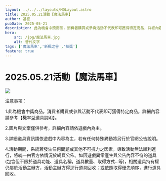 ```yaml
---
layout: ../../../layouts/MDLayout.astro
title: 2025.05.21活動【魔法馬車】
author: 基德
pubDate: 2025-05-21
description: 此為機會中獎商品，消費者購買或參與活動不代表即可獲得特定商品，詳細內容請參考【機率型道具說明】。
hero: 
    src: /jpg/魔法馬車.jpg
    alt: 替代文字
tags: ['魔法馬車','新楓之谷','抽獎']
feature: true
---
```

# 2025.05.21活動【魔法馬車】

![](/jpg/魔法馬車.jpg)

注意事項：

1.此為機會中獎商品，消費者購買或參與活動不代表即可獲得特定商品，詳細內容請參考【機率型道具說明】。

2.圖片與文案僅供參考，詳細內容請依遊戲內為主。

3.詳細道具資訊請依遊戲中內容為主，若有任何特殊異動將另行於官網公告說明。

4.活動期間，系統若發生任何問題或其他不可抗力之因素，導致活動無法順利進行，將統一由官方依情況於網頁公佈。如因遊戲異常產生與公告內容不符的道具(包含但不限於道具功能、道具名稱，道具數量、取得方式...等)，相關道具持有權仍屬於活動主辦方，活動主辦方得逕行道具回收；或依照取得優先順序，進行道具回收。